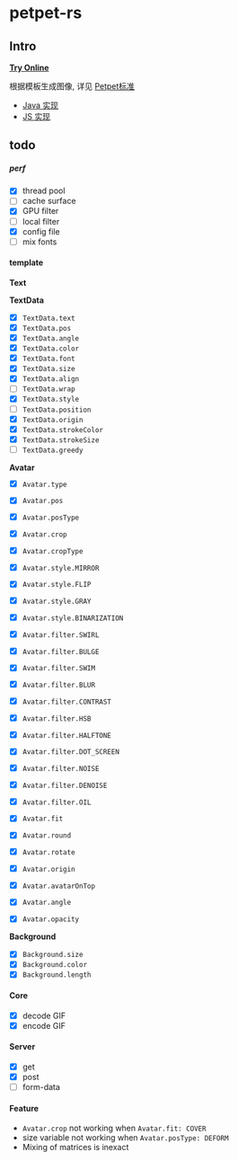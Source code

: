 # petpet-rs

## Intro

**[Try Online](https://petpet.d2n.moe/)**

根据模板生成图像, 详见 [Petpet标准](https://github.com/Dituon/petpet)
- [Java 实现](https://github.com/Dituon/petpet)
- [JS 实现](https://github.com/Dituon/petpet-js)

## todo

##### perf

- [x] thread pool
- [ ] cache surface
- [x] GPU filter
- [ ] local filter
- [x] config file
- [ ] mix fonts

#### template

**Text**

**TextData**

- [x] `TextData.text`
- [x] `TextData.pos`
- [x] `TextData.angle`
- [x] `TextData.color`
- [x] `TextData.font`
- [x] `TextData.size`
- [x] `TextData.align`
- [ ] `TextData.wrap`
- [x] `TextData.style`
- [ ] `TextData.position`
- [x] `TextData.origin`
- [x] `TextData.strokeColor`
- [x] `TextData.strokeSize`
- [ ] `TextData.greedy`

**Avatar**

- [x] `Avatar.type`
- [x] `Avatar.pos`
- [x] `Avatar.posType`
- [x] `Avatar.crop`
- [x] `Avatar.cropType`
- [x] `Avatar.style.MIRROR`
- [x] `Avatar.style.FLIP`
- [x] `Avatar.style.GRAY`
- [x] `Avatar.style.BINARIZATION`
- [x] `Avatar.filter.SWIRL`
- [x] `Avatar.filter.BULGE`
- [x] `Avatar.filter.SWIM`
- [x] `Avatar.filter.BLUR`
- [x] `Avatar.filter.CONTRAST`
- [x] `Avatar.filter.HSB`
- [x] `Avatar.filter.HALFTONE`
- [x] `Avatar.filter.DOT_SCREEN`
- [x] `Avatar.filter.NOISE`
- [x] `Avatar.filter.DENOISE`
- [x] `Avatar.filter.OIL`
- [x] `Avatar.fit`
- [x] `Avatar.round`
- [x] `Avatar.rotate`
- [x] `Avatar.origin`
- [x] `Avatar.avatarOnTop`
- [x] `Avatar.angle`
- [x] `Avatar.opacity`


**Background**

- [x] `Background.size`
- [x] `Background.color`
- [x] `Background.length`

#### Core

- [x] decode GIF
- [x] encode GIF

#### Server

- [x] get
- [x] post
- [ ] form-data

#### Feature

- `Avatar.crop` not working when `Avatar.fit: COVER`
- size variable not working when `Avatar.posType: DEFORM`
- Mixing of matrices is inexact
